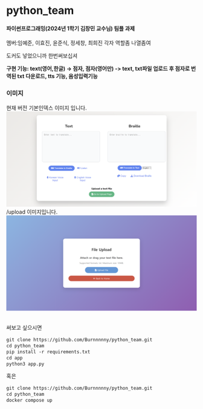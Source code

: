 # python_team

#### 파이썬프로그래밍(2024년 1학기 김창민 교수님) 팀플 과제


멤버:임예준, 이효진, 윤준식, 정세창, 최희진 각자 역할좀 나열좀여

도커도 넣었으니까 한번써보십셔

**구현 기능: text(영어,한글) -> 점자, 점자(영어만) -> text, txt파일 업로드 후 점자로 번역된 txt 다운로드, tts 기능, 음성입력기능** 


### 이미지

현재 버전 기본인덱스 이미지 입니다.
![alt text](index.png)
<br>
/upload 이미지입니다.
![alt text](upload.png)

<br>
써보고 싶으시면 

```
git clone https://github.com/Burnnnnny/python_team.git
cd python_team
pip install -r requirements.txt
cd app
python3 app.py
```

혹은 
```
git clone https://github.com/Burnnnnny/python_team.git
cd python_team
docker compose up
```
